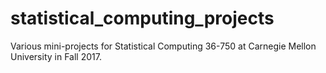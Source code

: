 # statistical_computing_projects
Various mini-projects for Statistical Computing 36-750 at Carnegie Mellon University in Fall 2017.
